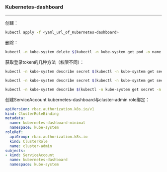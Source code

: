### Kubernetes-dashboard

---



创建：

```sh
kubectl apply -f <yaml_url_of_Kubernetes-dashboard>
```



删除：

```sh
kubectl -n kube-system delete $(kubectl -n kube-system get pod -o name | grep dashboard)
```



获取登录token的几种方法（权限不同）：

```sh
kubectl -n kube-system describe secret $(kubectl -n kube-system get secret | awk '/^deployment-controller-token-/{print $1}') | awk '$1=="token:"{print $2}'
```

```sh
kubectl -n kube-system describe secret $(kubectl -n kube-system get secret | grep kubernetes-dashboard-token|awk '{print $1}')|grep token:|awk '{print $2}'
```

```sh
kubectl -n kube-system describe $(kubectl -n kube-system get secret -n kube-system -o name | grep namespace) | grep token
```



创建ServiceAccount kubernetes-dashboard与cluster-admin role绑定：

```yaml
apiVersion: rbac.authorization.k8s.io/v1
kind: ClusterRoleBinding
metadata:
  name: kubernetes-dashboard-minimal
  namespace: kube-system
roleRef:
  apiGroup: rbac.authorization.k8s.io
  kind: ClusterRole
  name: cluster-admin
subjects:
- kind: ServiceAccount
  name: kubernetes-dashboard
  namespace: kube-system
```


